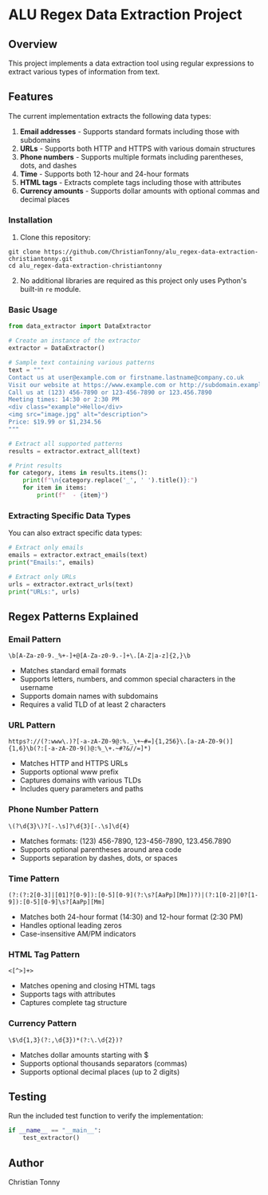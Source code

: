 # ALU Regex Data Extraction Project

## Overview
This project implements a data extraction tool using regular expressions to extract various types of information from text. 

## Features
The current implementation extracts the following data types:

1. **Email addresses** - Supports standard formats including those with subdomains
2. **URLs** - Supports both HTTP and HTTPS with various domain structures
3. **Phone numbers** - Supports multiple formats including parentheses, dots, and dashes
4. **Time** - Supports both 12-hour and 24-hour formats
5. **HTML tags** - Extracts complete tags including those with attributes
6. **Currency amounts** - Supports dollar amounts with optional commas and decimal places


### Installation
1. Clone this repository:
```
git clone https://github.com/ChristianTonny/alu_regex-data-extraction-christiantonny.git
cd alu_regex-data-extraction-christiantonny
```

2. No additional libraries are required as this project only uses Python's built-in `re` module.

### Basic Usage
```python
from data_extractor import DataExtractor

# Create an instance of the extractor
extractor = DataExtractor()

# Sample text containing various patterns
text = """
Contact us at user@example.com or firstname.lastname@company.co.uk
Visit our website at https://www.example.com or http://subdomain.example.org/page
Call us at (123) 456-7890 or 123-456-7890 or 123.456.7890
Meeting times: 14:30 or 2:30 PM
<div class="example">Hello</div>
<img src="image.jpg" alt="description">
Price: $19.99 or $1,234.56
"""

# Extract all supported patterns
results = extractor.extract_all(text)

# Print results
for category, items in results.items():
    print(f"\n{category.replace('_', ' ').title()}:")
    for item in items:
        print(f"  - {item}")
```

### Extracting Specific Data Types
You can also extract specific data types:

```python
# Extract only emails
emails = extractor.extract_emails(text)
print("Emails:", emails)

# Extract only URLs
urls = extractor.extract_urls(text)
print("URLs:", urls)
```

## Regex Patterns Explained

### Email Pattern
`\b[A-Za-z0-9._%+-]+@[A-Za-z0-9.-]+\.[A-Z|a-z]{2,}\b`
- Matches standard email formats
- Supports letters, numbers, and common special characters in the username
- Supports domain names with subdomains
- Requires a valid TLD of at least 2 characters

### URL Pattern
`https?://(?:www\.)?[-a-zA-Z0-9@:%._\+~#=]{1,256}\.[a-zA-Z0-9()]{1,6}\b(?:[-a-zA-Z0-9()@:%_\+.~#?&//=]*)`
- Matches HTTP and HTTPS URLs
- Supports optional www prefix
- Captures domains with various TLDs
- Includes query parameters and paths

### Phone Number Pattern
`\(?\d{3}\)?[-.\s]?\d{3}[-.\s]\d{4}`
- Matches formats: (123) 456-7890, 123-456-7890, 123.456.7890
- Supports optional parentheses around area code
- Supports separation by dashes, dots, or spaces

### Time Pattern
`(?:(?:2[0-3]|[01]?[0-9]):[0-5][0-9](?:\s?[AaPp][Mm])?)|(?:1[0-2]|0?[1-9]):[0-5][0-9]\s?[AaPp][Mm]`
- Matches both 24-hour format (14:30) and 12-hour format (2:30 PM)
- Handles optional leading zeros
- Case-insensitive AM/PM indicators

### HTML Tag Pattern
`<[^>]+>`
- Matches opening and closing HTML tags
- Supports tags with attributes
- Captures complete tag structure

### Currency Pattern
`\$\d{1,3}(?:,\d{3})*(?:\.\d{2})?`
- Matches dollar amounts starting with $
- Supports optional thousands separators (commas)
- Supports optional decimal places (up to 2 digits)

## Testing
Run the included test function to verify the implementation:

```python
if __name__ == "__main__":
    test_extractor()
```


## Author
Christian Tonny
